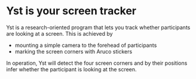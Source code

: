 # Yst is your screen tracker

Yst is a research-oriented program that lets you track whether participants are looking at a screen.
This is achieved by 
+ mounting a simple camera to the forehead of participants
+ marking the screen corners with Aruco stickers

In operation, Yst will detect the four screen corners and by their positions infer whether the participant is looking at the screen.
